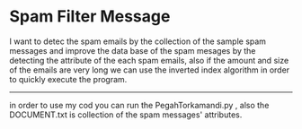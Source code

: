 Spam Filter Message
==============

I want to detec the spam emails by the collection of the sample spam messages and improve the data base of the spam mesages by the detecting the attribute of the each spam emails, also if the amount and size of the emails are very long we can use the inverted index algorithm in order to quickly execute the program.

------------------------------------------------------------------------------------------------------------------------------------
in order to use my cod you can run the PegahTorkamandi.py
, also the DOCUMENT.txt is collection of the spam messages' attributes.
